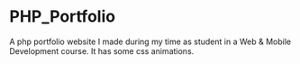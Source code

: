 # PHP_Portfolio
A php portfolio website I made during my time as student in a Web &amp; Mobile Development course.
It has some css animations.
